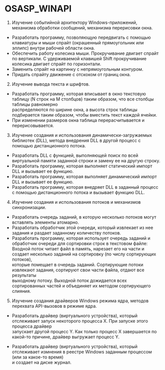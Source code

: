 # OSASP_WINAPI
1. Изучение событийной архитектору Windows-приложений, механизма обработки сообщений, механизма перерисовки окна.  
  
- Разработать программу, позволяющую передвигать с помощью клавиатуры и мыши спрайт (окрашенный прямоугольник или эллипс) внутри рабочей области окна.  
- Обеспечить работу колесика мыши. Прокручивание двигает спрайт по вертикали. С удерживаемой клавишей Shift прокручивание колесика двигает спрайт по горизонтали.  
- Заменить спрайт на картинку с непрямоугольным контуром.  
- Придать спрайту движение с отскоком от границ окна.  
  
2. Изучение вывода текста и шрифтов.  
  
- Разработать программу, которая вписывает в окно текстовую таблицу (N строк на M столбцов) таким образом, что все столбцы таблицы равномерно   
распределяются по ширине окна, а высота строк таблицы подбирается таким образом, чтобы вместить текст каждой ячейки.  
- При изменении размеров окна таблица перерасчитывается и перерисовывается.  
  
3. Изучение создания и использования динамически-загружаемых библиотек (DLL), метода внедрения DLL в другой процесс с помощью дистанционного потока.  
  
- Разработать DLL с функцией, выполняющей поиск по всей виртуальной памяти заданной строки и замену ее на другую строку.  
- Разработать программу, которая выполняет статический импорт DLL и вызывает ее функцию.  
- Разработать программу, которая выполняет динамический импорт DLL и вызывает ее функцию.  
- Разработать программу, которая внедряет DLL в заданный процесс с помощью дистанционного потока и вызывает функцию DLL.  
  
4. Изучение создания и использования потоков и механизмов синхронизации.  
  
- Разработать очередь заданий, в которую несколько потоков могут вставлять элементы атомарно.  
- Разработать обработчик этой очереди, который извлекает из нее задания и раздает заданному количеству потоков.  
- Разработать программу, которая использует очередь заданий и обработчик очереди для сортировки строк в текстовом файле:  
Входной поток читает файл в память, нарезает его на части и создает несколько заданий на сортировку (по числу сортирующих потоков),   
которые помещает в очередь заданий. Сортирующие потоки извлекают задания, сортируют свои части файла, отдают все результаты   
выходному потоку. Выходной поток дожидается всех сортированных частей и объединяет их методом сортирующего слияния.  
  
5. Изучение создания драйверов Windows режима ядра, методов перехвата API-вызовов в режиме ядра.  
  
- Разработать драйвер (виртуального устройства), который отслеживает запуск некоторого процесса X. При запуске этого процесса драйвер   
запускает другой процесс Y. Как только процесс X завершается по какой-то причине, драйвер выгружает процесс Y.  
  
- Разработать драйвер (виртуального устройства), который отслеживает измнения в реестре Windows заданным процессом (или за какое-то время)   
и создает на диске журнал.  
